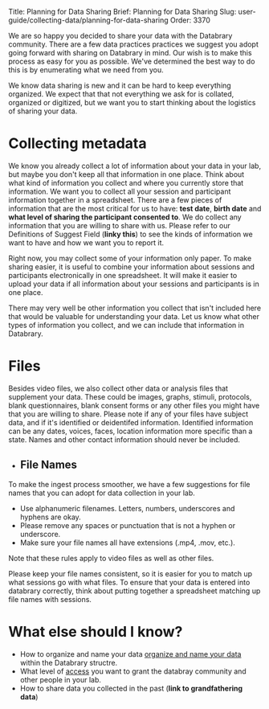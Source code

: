 Title: Planning for Data Sharing
Brief: Planning for Data Sharing
Slug: user-guide/collecting-data/planning-for-data-sharing
Order: 3370

We are so happy you decided to share your data with the Databrary community. There are a few data practices practices we suggest you adopt going forward  with sharing on Databrary in mind. Our wish is to make this process as easy for you as possible. We've determined the best way to do this is by enumerating what we need from you.

We know data sharing is new and it can be hard to keep everything organized. We expect that that not everything we ask for is collated, organized or digitized, but we want you to start thinking about the logistics of sharing your data.  




# Collecting metadata

We know you already collect a lot of information about your data in your lab, but maybe you don't keep all that information in one place. Think about what kind of information you collect and where you currently store that information. We want you to collect all your session and participant information together in a spreadsheet. There are a few pieces of information that are the most critical for us to have: **test date**, **birth date** and **what level of sharing the participant consented to**. We do collect any information that you are willing to share with us. Please refer to our Definitions of Suggest Field (**linky this**) to see the kinds of information we want to have and how we want you to report it. 

Right now, you may collect some of your information only paper. To make sharing easier, it is useful to combine your information about sessions and participants electronically in one spreadsheet. It will make it easier to upload your data if all information about your sessions and participants is in one place. 

There may very well be other information you collect that isn't included here that would be valuable for understanding your data. Let us know what other types of information you collect, and we can include that information in Databrary.


# Files

Besides video files, we also collect other data or analysis files that supplement your data. These could be images, graphs, stimuli, protocols, blank questionnaires, blank consent forms or any other files you might have that you are willing to share. Please note if any of your files have subject data, and if it's identified or deidentifed information. Identified information can be any dates, voices, faces, location information more specific than a state. Names and other contact information should never be included. 


* ## File Names

To make the ingest process smoother, we have a few suggestions for file names that you can adopt for data collection in your lab.

 * Use alphanumeric filenames. Letters, numbers, underscores and hyphens are okay.
  * Please remove any spaces or punctuation that is not a hyphen or underscore.
  * Make sure your file names all have extensions (.mp4, .mov, etc.). 

Note that these rules apply to video files as well as other files.

Please keep your file names consistent, so it is easier for you to match up what sessions go with what files. To ensure that your data is entered into databrary correctly, think about putting together a spreadsheet matching up file names with sessions.  

# What else should I know?
* How to organize and name your data [organize and name your data](http://staging.databrary.org/user-guide/contributing-data/organizing-your-data.html) within the Databrary structre.
* What level of [access](http://staging.databrary.org/user-guide/contributing-data/sharing-your-data.html) you want to grant the databray community and other people in your lab.
* How to share data you collected in the past (**link to grandfathering data**)